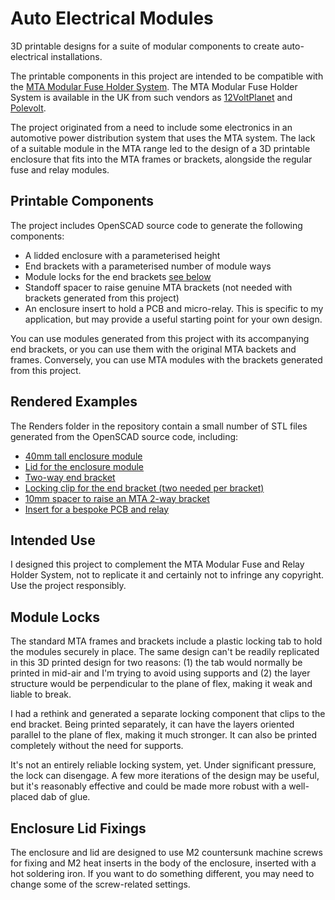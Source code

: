 # Auto Electrical Modules
3D printable designs for a suite of modular components to create auto-electrical installations.

The printable components in this project are intended to be compatible with the [MTA Modular Fuse Holder System](http://www.mta.it/en/frames-modules). The MTA Modular Fuse Holder System is available in the UK from such vendors as [12VoltPlanet](https://www.12voltplanet.co.uk/mta-modular-fuse-relay-holding-system.html) and [Polevolt](https://www.polevolt.co.uk/acatalog/Modular_Fuse_and_Relay_System.html).

The project originated from a need to include some electronics in an automotive power distribution system that uses the MTA system. The lack of a suitable module in the MTA range led to the design of a 3D printable enclosure that fits into the MTA frames or brackets, alongside the regular fuse and relay modules.

## Printable Components
The project includes OpenSCAD source code to generate the following components:
* A lidded enclosure with a parameterised height
* End brackets with a parameterised number of module ways
* Module locks for the end brackets [see below](#Module-Locks)
* Standoff spacer to raise genuine MTA brackets (not needed with brackets generated from this project)
* An enclosure insert to hold a PCB and micro-relay. This is specific to my application, but may provide a useful starting point for your own design.

You can use modules generated from this project with its accompanying end brackets, or you can use them with the original MTA backets and frames. Conversely, you can use MTA modules with the brackets generated from this project.

## Rendered Examples
The Renders folder in the repository contain a small number of STL files generated from the OpenSCAD source code, including:
* [40mm tall enclosure module](https://github.com/smorgo/Auto-Electrical-Modules/blob/master/Renders/Module_40mm.stl)
* [Lid for the enclosure module](https://github.com/smorgo/Auto-Electrical-Modules/blob/master/Renders/Module_Lid.stl)
* [Two-way end bracket](https://github.com/smorgo/Auto-Electrical-Modules/blob/master/Renders/mounttest.stl)
* [Locking clip for the end bracket (two needed per bracket)](https://github.com/smorgo/Auto-Electrical-Modules/blob/master/Renders/locktest.stl)
* [10mm spacer to raise an MTA 2-way bracket](https://github.com/smorgo/Auto-Electrical-Modules/blob/master/Renders/standoff.stl)
* [Insert for a bespoke PCB and relay](https://github.com/smorgo/Auto-Electrical-Modules/blob/master/Renders/PCB%20Insert.stl)

## Intended Use
I designed this project to complement the MTA Modular Fuse and Relay Holder System, not to replicate it and certainly not to infringe any copyright. Use the project responsibly.

## Module Locks
The standard MTA frames and brackets include a plastic locking tab to hold the modules securely in place. The same design can't be readily replicated in this 3D printed design for two reasons: (1) the tab would normally be printed in mid-air and I'm trying to avoid using supports and (2) the layer structure would be perpendicular to the plane of flex, making it weak and liable to break.

I had a rethink and generated a separate locking component that clips to the end bracket. Being printed separately, it can have the layers oriented parallel to the plane of flex, making it much stronger. It can also be printed completely without the need for supports.

It's not an entirely reliable locking system, yet. Under significant pressure, the lock can disengage. A few more iterations of the design may be useful, but it's reasonably effective and could be made more robust with a well-placed dab of glue.

## Enclosure Lid Fixings
The enclosure and lid are designed to use M2 countersunk
machine screws for fixing and M2 heat inserts in the body
of the enclosure, inserted with a hot soldering iron.
If you want to do something different, you may need to
change some of the screw-related settings.
